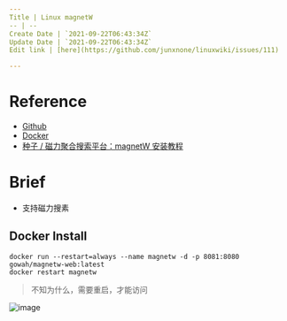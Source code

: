 ```yaml
---
Title | Linux magnetW
-- | --
Create Date | `2021-09-22T06:43:34Z`
Update Date | `2021-09-22T06:43:34Z`
Edit link | [here](https://github.com/junxnone/linuxwiki/issues/111)

---
```

# Reference
- [Github](https://github.com/dengyuhan/magnetW)
- [Docker](https://hub.docker.com/r/gowah/magnetw-web)
- [种子 / 磁力聚合搜索平台：magnetW 安装教程](https://www.moewah.com/archives/2112.html)

# Brief
- 支持磁力搜素

## Docker Install

```
docker run --restart=always --name magnetw -d -p 8081:8080 gowah/magnetw-web:latest
docker restart magnetw
```
> 不知为什么，需要重启，才能访问

![image](https://user-images.githubusercontent.com/2216970/62780036-5e129a80-bae7-11e9-875e-4e04f59bf641.png)

